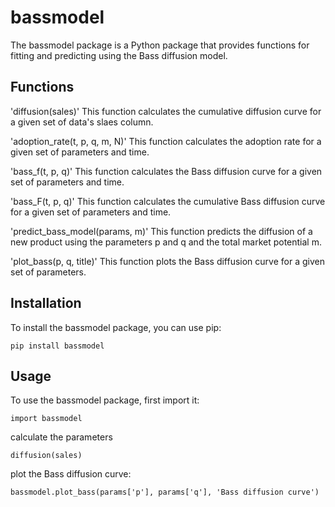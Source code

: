 
# bassmodel

The bassmodel package is a Python package that provides functions for fitting and predicting using the Bass diffusion model.

## Functions



'diffusion(sales)'
This function calculates the cumulative diffusion curve for a given set of data's slaes column.

'adoption_rate(t, p, q, m, N)'
This function calculates the adoption rate for a given set of parameters and time.

'bass_f(t, p, q)'
This function calculates the Bass diffusion curve for a given set of parameters and time.

'bass_F(t, p, q)'
This function calculates the cumulative Bass diffusion curve for a given set of parameters and time.

'predict_bass_model(params, m)'
This function predicts the diffusion of a new product using the parameters p and q and the total market potential m.

'plot_bass(p, q, title)'
This function plots the Bass diffusion curve for a given set of parameters.

## Installation

To install the bassmodel package, you can use pip:

```
pip install bassmodel
```
## Usage

To use the bassmodel package, first import it:
```
import bassmodel
```

calculate the parameters 

```
diffusion(sales)
```

plot the Bass diffusion curve:
```
bassmodel.plot_bass(params['p'], params['q'], 'Bass diffusion curve')
```
